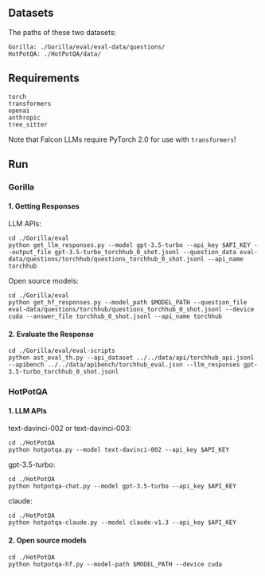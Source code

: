 ## Datasets

 The paths of these two datasets:

```
Gorilla: ./Gorilla/eval/eval-data/questions/
HotPotQA: ./HotPotQA/data/
```

## Requirements

```
torch
transformers
openai
anthropic
tree_sitter
```

Note that Falcon LLMs require PyTorch 2.0 for use with `transformers`!

## Run

### Gorilla

#### 1. Getting Responses

LLM APIs:

```shell
cd ./Gorilla/eval
python get_llm_responses.py --model gpt-3.5-turbo --api_key $API_KEY --output_file gpt-3.5-turbo_torchhub_0_shot.jsonl --question_data eval-data/questions/torchhub/questions_torchhub_0_shot.jsonl --api_name torchhub
```

Open source models:

```shell
cd ./Gorilla/eval
python get_hf_responses.py --model_path $MODEL_PATH --question_file eval-data/questions/torchhub/questions_torchhub_0_shot.jsonl --device cuda --answer_file torchhub_0_shot.jsonl --api_name torchhub
```

#### 2. Evaluate the Response

```shell
cd ./Gorilla/eval/eval-scripts
python ast_eval_th.py --api_dataset ../../data/api/torchhub_api.jsonl --apibench ../../data/apibench/torchhub_eval.json --llm_responses gpt-3.5-turbo_torchhub_0_shot.jsonl
```

### HotPotQA

#### 1. LLM APIs

text-davinci-002 or text-davinci-003:

```shell
cd ./HotPotQA
python hotpotqa.py --model text-davinci-002 --api_key $API_KEY
```

gpt-3.5-turbo:

```shell
cd ./HotPotQA
python hotpotqa-chat.py --model gpt-3.5-turbo --api_key $API_KEY
```

claude:

```shell
cd ./HotPotQA
python hotpotqa-claude.py --model claude-v1.3 --api_key $API_KEY
```

#### 2. Open source models

```shell
cd ./HotPotQA
python hotpotqa-hf.py --model-path $MODEL_PATH --device cuda
```



